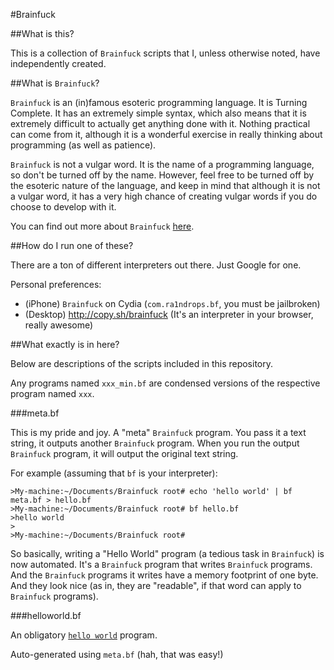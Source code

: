 #Brainfuck

##What is this?

This is a collection of `Brainfuck` scripts that I, unless otherwise noted, have
independently created.

##What is `Brainfuck`?

`Brainfuck` is an (in)famous esoteric programming language. It is Turning
Complete. It has an extremely simple syntax, which also means that it is 
extremely difficult to actually get anything done with it. Nothing practical
can come from it, although it is a wonderful exercise in really thinking about
programming (as well as patience).

`Brainfuck` is not a vulgar word. It is the name of a programming language, so don't be
turned off by the name. However, feel free to be turned off by the esoteric nature of the
language, and keep in mind that although it is not a vulgar word, it has a very
high chance of creating vulgar words if you do choose to develop with it.

You can find out more about `Brainfuck` [here](http://en.wikipedia.com/wiki/Brainfuck).

##How do I run one of these?

There are a ton of different interpreters out there. Just Google for one.

Personal preferences:

- (iPhone) `Brainfuck` on Cydia (`com.ra1ndrops.bf`, you must be jailbroken)
- (Desktop) http://copy.sh/brainfuck (It's an interpreter in your browser, really awesome)

##What exactly is in here?

Below are descriptions of the scripts included in this repository.

Any programs named `xxx_min.bf` are condensed versions of the respective program named 
`xxx`.

###meta.bf

This is my pride and joy. A "meta" `Brainfuck` program. You pass it a text string,
it outputs another `Brainfuck` program. When you run the output `Brainfuck` program,
it will output the original text string.

For example (assuming that `bf` is your interpreter):

    >My-machine:~/Documents/Brainfuck root# echo 'hello world' | bf meta.bf > hello.bf
    >My-machine:~/Documents/Brainfuck root# bf hello.bf
    >hello world
    >
    >My-machine:~/Documents/Brainfuck root#

So basically, writing a "Hello World" program (a tedious task in `Brainfuck`) is
now automated. It's a `Brainfuck` program that writes `Brainfuck` programs. And the
`Brainfuck` programs it writes have a memory footprint of one byte. And they look nice (as
in, they are "readable", if that word can apply to `Brainfuck` programs).

###helloworld.bf

An obligatory [`hello world`](http://en.wikipedia.org/wiki/Hello_world_program) program.

Auto-generated using `meta.bf` (hah, that was easy!)












